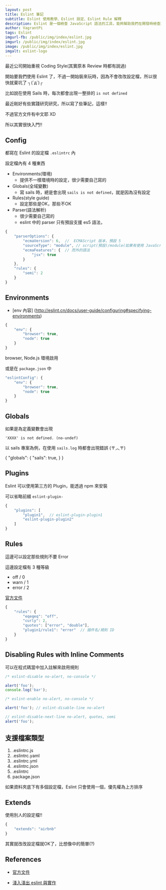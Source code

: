```yaml
---
layout: post
title: Eslint 筆記
subtitle: Eslint 使用教學、Eslint 設定、Eslint Rule 解釋
description: Eslint 是一個檢查 JavaScript 語法的工具，能夠幫助我們在開發時檢查語法是否正確，避免一些基本的錯誤。
author: VagrantPi
tags: Eslint
imgurl-fb: /public/img/index/eslint.jpg
imgurl: /public/img/index/eslint.jpg
image: /public/img/index/eslint.jpg
imgalt: eslint-logo
---
```


最近公司開始重視 Coding Style(其實原本 Review 時都有說過)

開始要我們使用 Eslint 了，不過一開始裝來玩時，因為不會改改設定檔，所以很快就棄坑了 ┐(´д`)┌

比如說在使用 Sails 時，每次都會出現一整排的 `is not defined` 

最近剛好有些實踐研究研究，所以寫了些筆記，這樣!!

不過官方文件有中文耶 XD

所以其實很快入門!!


## Config

都寫在 Eslint 的設定檔 `.eslintrc` 內

設定檔內有 4 種東西
- Environments(環境)
  - 提供不一樣環境時的設定，很少需要自己寫的
- Globals(全域變數)
  - 寫 sails 時，總是會出現 `sails is not defined`，就是因為沒有設定
- Rules(style guide)
  - 設定那些是OK，那些不OK
- Parser(語法解析)
  - 很少需要自己寫的
  - eslint 中的 parser 只有預設支援 es5 語法，


```js
{
    "parserOptions": {
        "ecmaVersion": 6,  //  ECMAScript 版本，預設 5
        "sourceType": "module", // script(預設)/module(如果有使用 JavaScript 的 module)
        "ecmaFeatures": {  // 而外的語法
            "jsx": true 
        }
    },
    "rules": {
        "semi": 2
    }
}
```

## Environments

- [env 內容]
(http://eslint.cn/docs/user-guide/configuring#specifying-environments)

```js
{
    "env": {
        "browser": true,
        "node": true
    }
}
```

browser, Node.js 環境啟用

或是在 `package.json` 中

```js
"eslintConfig": {
    "env": {
        "browser": true,
        "node": true
    }
}
```

## Globals

如果是為定義變數會出現

`'XXXX' is not defined. (no-undef)`

以 sails 專案為例，在使用 `sails.log` 時都會出現錯誤 (〒︿〒)

{
    "globals": {
        "sails": true,
    }
}

## Plugins

Eslint 可以使用第三方的 Plugin，能透過 npm 來安裝

可以省略前綴 `eslint-plugin-`

```js
{
    "plugins": [
        "plugin1",  // eslint-plugin-plugin1
        "eslint-plugin-plugin2"
    ]
}
```

## Rules

這邊可以設定那些規則不要 Error

這邊設定檔有 3 種等級

- off / 0
- warn / 1
- error / 2

[官方文件](http://eslint.cn/docs/rules/)

```js
{
    "rules": {
        "eqeqeq": "off",
        "curly": 2,
        "quotes": ["error", "double"],
        "plugin1/rule1": "error"  // 插件名/規則 ID
    }
}
```

## Disabling Rules with Inline Comments

可以在程式碼當中加入註解來啟用規則

```js
/* eslint-disable no-alert, no-console */

alert('foo');
console.log('bar');

/* eslint-enable no-alert, no-console */

alert('foo'); // eslint-disable-line no-alert

// eslint-disable-next-line no-alert, quotes, semi
alert('foo');

```

## 支援檔案類型

1. .eslintrc.js
2. .eslintrc.yaml
3. .eslintrc.yml
4. .eslintrc.json
5. .eslintrc
6. package.json

如果資料夾底下有多個設定檔，Eslint 只會使用一個，優先權為上方排序

## Extends

使用別人的設定檔!!

```js
{
    "extends": "airbnb"
}
```

其實就改改設定檔就OK了，比想像中的簡單(?)

## References

- [官方文件](http://eslint.cn)

- [淺入淺出 eslint 與實作](https://denny.qollie.com/2016/07/11/eslint-fxcking-setup/)



